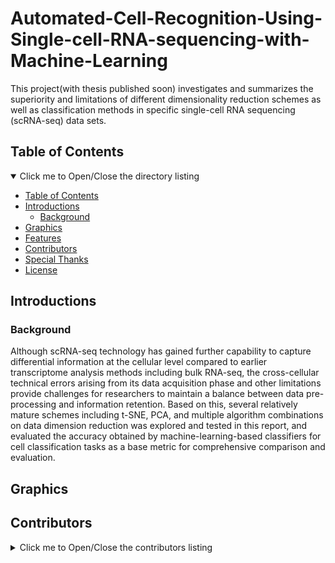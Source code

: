 # Automated-Cell-Recognition-Using-Single-cell-RNA-sequencing-with-Machine-Learning
This project(with thesis published soon) investigates and summarizes the superiority and limitations of different dimensionality reduction schemes as well as classification methods in specific single-cell RNA sequencing (scRNA-seq) data sets. 

## Table of Contents

<details open="open">
  <summary>Click me to Open/Close the directory listing</summary>

- [Table of Contents](#nav-1)
- [Introductions](#nav-2)
  - [Background](#nav-2-1)
- [Graphics](#nav-3)
- [Features](#nav-4)
- [Contributors](#nav-5)
- [Special Thanks](#nav-6)
- [License](#nav-7)

</details>

<span id="nav-3"></span>

## Introductions

<!-- Fill in the detailed introduction about your project here -->

<span id="nav-3-1"></span>

### Background

<!-- Fill in the project creation background here -->
Although scRNA-seq technology has gained further capability to capture differential information at the cellular level compared to earlier transcriptome analysis methods including bulk RNA-seq, the cross-cellular technical errors arising from its data acquisition phase and other limitations provide challenges for researchers to maintain a balance between data pre-processing and information retention. Based on this, several relatively mature schemes including t-SNE, PCA, and multiple algorithm combinations on data dimension reduction was explored and tested in this report, and evaluated the accuracy obtained by machine-learning-based classifiers for cell classification tasks as a base metric for comprehensive comparison and evaluation.
<span id="nav-4"></span>

## Graphics

<!-- Place the demo of your project here, which can be a specific visit address, picture screenshot, Gif or video, etc. -->

<span id="nav-5"></span>


## Contributors

<!-- Fill in the list of contributors to the project here, usually a list, of course, you can also use pictures instead. -->
<details>
  <summary>Click me to Open/Close the contributors listing</summary>
  
- [Yuetian Chen](https://github.com/stry233) - Rensselaer Polytechnic Institute, 110 8th Street, Troy, NY, United States, 12180 (email: cheny63@rpi.edu)
- [Chenqi Xu](https://github.com/lightingtom) - Southern University of Science and Technology, Shenzhen, China, 518055
- [Yiyang Cao] - The University of British Columbia, Vancouver, BC, Canada, V6T 1Z4
  
<span id="nav-10"></span>

## Special Thanks

<!-- Fill in the list of special thanks here, which can be anything or a person. -->
This research was undertaken as part of the CIS - Introduction to Machine Learning "Our Body" Project. Thanks to Prof. Ziv Bar-Joseph for his guidance and instruction in dataset pre-processing and paper refinement.
<span id="nav-15"></span>

## License

[License MIT](LICENSE)
